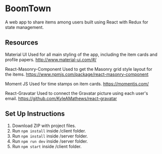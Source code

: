 # BoomTown

A web app to share items among users built using React with Redux for state management.

## Resources

Material UI
Used for all main styling of the app, including the item cards and profile papers.
http://www.material-ui.com/#/

React-Masonry-Component
Used to get the Masonry grid style layout for the items.
https://www.npmjs.com/package/react-masonry-component

Moment JS
Used for time stamps on item cards.
https://momentjs.com/

React-Gravatar
Used to connect the Gravatar picture using each user's email.
https://github.com/KyleAMathews/react-gravatar

## Set Up Instructions

1.  Download ZIP with project files.
2.  Run `npm install` inside /client folder.
3.  Run `npm install` inside /server folder.
4.  Run `npm run dev` inside /server folder.
5.  Run `npm start` inside /client folder.
